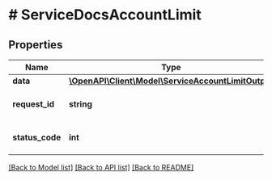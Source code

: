 # # ServiceDocsAccountLimit

## Properties

Name | Type | Description | Notes
------------ | ------------- | ------------- | -------------
**data** | [**\OpenAPI\Client\Model\ServiceAccountLimitOutput**](ServiceAccountLimitOutput.md) |  | [optional]
**request_id** | **string** | Unique id for each request | [optional]
**status_code** | **int** | HTTP response status code | [optional]

[[Back to Model list]](../../README.md#models) [[Back to API list]](../../README.md#endpoints) [[Back to README]](../../README.md)
